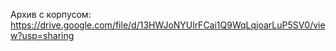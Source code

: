 Архив с корпусом:
https://drive.google.com/file/d/13HWJoNYUlrFCai1Q9WqLqjoarLuP5SV0/view?usp=sharing
